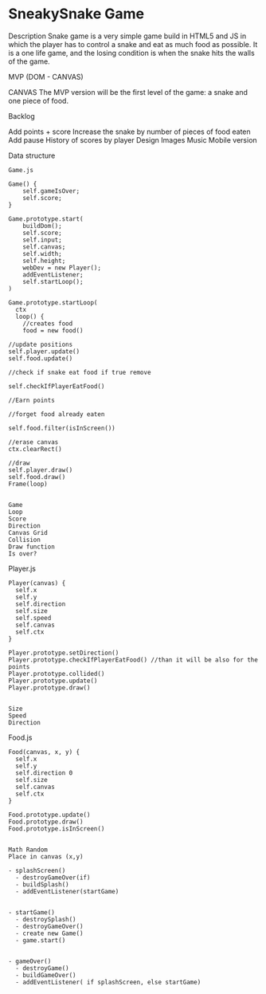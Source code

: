 
# SneakySnake Game

Description
Snake game is a very simple game build in HTML5 and JS in which
the player has to control a snake and eat as much food as possible.
It is a one life game, and the losing condition is when the snake hits the walls of the game.

MVP (DOM - CANVAS)

CANVAS The MVP version will be the first level of the game:
a snake and one piece of food. 

Backlog

Add points + score
Increase the snake by number of pieces of food eaten
Add pause
History of scores by player
Design
Images
Music
Mobile version

Data structure

    Game.js

    Game() {
        self.gameIsOver;
        self.score;
    }

    Game.prototype.start(
        buildDom();
        self.score;
        self.input;
        self.canvas;
        self.width;
        self.height;
        webDev = new Player();
        addEventListener;
        self.startLoop();
    )

    Game.prototype.startLoop(
      ctx
      loop() {
        //creates food
        food = new food()

    //update positions
    self.player.update()
    self.food.update()
    
    //check if snake eat food if true remove

    self.checkIfPlayerEatFood()
    
    //Earn points
    
    //forget food already eaten

    self.food.filter(isInScreen())
    
    //erase canvas
    ctx.clearRect()
    
    //draw
    self.player.draw()
    self.food.draw()
    Frame(loop)
   

    Game
    Loop
    Score
    Direction
    Canvas Grid
    Collision
    Draw function
    Is over?



 Player.js
            
    Player(canvas) {
      self.x
      self.y
      self.direction
      self.size
      self.speed
      self.canvas
      self.ctx
    }

    Player.prototype.setDirection()
    Player.prototype.checkIfPlayerEatFood() //than it will be also for the points
    Player.prototype.collided()
    Player.prototype.update()
    Player.prototype.draw()
    
    
    Size
    Speed
    Direction



 Food.js

    Food(canvas, x, y) {
      self.x
      self.y
      self.direction 0
      self.size
      self.canvas
      self.ctx
    }

    Food.prototype.update()
    Food.prototype.draw()
    Food.prototype.isInScreen()


    Math Random
    Place in canvas (x,y)

    - splashScreen()
      - destroyGameOver(if)
      - buildSplash()
      - addEventListener(startGame)


    - startGame()
      - destroySplash()
      - destroyGameOver()
      - create new Game()
      - game.start()


    - gameOver()
      - destroyGame()
      - buildGameOver()
      - addEventListener( if splashScreen, else startGame)

